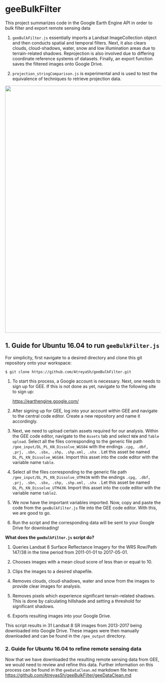 # geeBulkFilter

This project summarizes code in the Google Earth Engine API in order to bulk filter and export remote sensing data

1. `geeBulkFilter.js` essentially imports a Landsat ImageCollection object and then conducts spatial and temporal filters. Next, it also clears clouds, cloud-shadows, water, snow and low illumination areas due to terrain-related shadows. Reprojection is also involved due to differing coordinate reference systems of datasets. Finally, an export function saves the filtered images onto Google Drive.

2. `projection_stringComparison.js` is experimental and is used to test the equivalence of techniques to retrieve projection data. 

<img src="https://user-images.githubusercontent.com/35427332/41541174-2428fc60-7312-11e8-98bb-9b05ffc24a9b.png" width="800">

## 1. Guide for Ubuntu 16.04 to run `geeBulkFilter.js`

For simplicity, first navigate to a desired directory and clone this git repository onto your workspace:

`$ git clone https://github.com/AtreyaSh/geeBulkFilter.git`

1. To start this process, a Google account is necessary. Next, one needs to sign up for GEE. If this is not done as yet, navigate to the following site to sign up:

   https://earthengine.google.com/

2. After signing up for GEE, log into your account within GEE and navigate to the central code editor. Create a new repository and name it accordingly. 

3. Next, we need to upload certain assets required for our analysis. Within the GEE code editor, navigate to the `Assets` tab and select `NEW` and `Table upload`. Select all the files corresponding to the generic file path `/gee_input/DL_PL_KN_Dissolve_WGS84` with the endings `.cpg, .dbf, .prj, .sbn, .sbx, .shp, .shp.xml, .shx `. Let this asset be named `DL_PL_KN_Dissolve_WGS84`. Import this asset into the code editor with the variable name `table`.

4. Select all the files corresponding to the generic file path `/gee_input/DL_PL_KN_Dissolve_UTM43N` with the endings `.cpg, .dbf, .prj, .sbn, .sbx, .shp, .shp.xml, .shx `. Let this asset be named `DL_PL_KN_Dissolve_UTM43N`. Import this asset into the code editor with the variable name `table2`.

5. We now have the important variables imported. Now, copy and paste the code from the `geeBulkFilter.js` file into the GEE code editor. With this, we are good to go. 

6. Run the script and the corresponding data will be sent to your Google Drive for downloading!

**What does the `geeBulkFilter.js` script do?**

1. Queries Landsat 8 Surface Reflectance Imagery for the WRS Row/Path 147/38 in the time period from 2011-01-01 to 2017-05-01.

2. Chooses images with a mean cloud score of less than or equal to 10.

3. Clips the images to a desired shapefile.

4. Removes clouds, cloud-shadows, water and snow from the images to provide clear images for analysis.

5. Removes pixels which experience significant terrain-related shadows. This is done by calculating hillshade and setting a threshold for significant shadows.

6. Exports resulting images into your Google Drive.

This script results in 31 Landsat 8 SR images from 2013-2017 being downloaded into Google Drive. These images were then manually downloaded and can be found in the `/gee_output` directory.

### 2. Guide for Ubuntu 16.04 to refine remote sensing data

Now that we have downloaded the resulting remote sensing data from GEE, we would need to review and refine this data. Further information on this process can be found in the `geeDataClean.md` markdown file here: https://github.com/AtreyasSh/geeBulkFilter/geeDataClean.md
